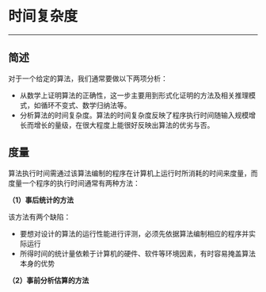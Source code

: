 # 时间复杂度
---
## 简述
对于一个给定的算法，我们通常要做以下两项分析：
* 从数学上证明算法的正确性，这一步主要用到形式化证明的方法及相关推理模式，如循环不变式、数学归纳法等。
* 分析算法的时间复杂度。算法的时间复杂度反映了程序执行时间随输入规模增长而增长的量级，在很大程度上能很好反映出算法的优劣与否。

## 度量
算法执行时间需通过该算法编制的程序在计算机上运行时所消耗的时间来度量，而度量一个程序的执行时间通常有两种方法：

**（1）事后统计的方法**

该方法有两个缺陷：
* 要想对设计的算法的运行性能进行评测，必须先依据算法编制相应的程序并实际运行
* 所得时间的统计量依赖于计算机的硬件、软件等环境因素，有时容易掩盖算法本身的优势

**（2）事前分析估算的方法**

